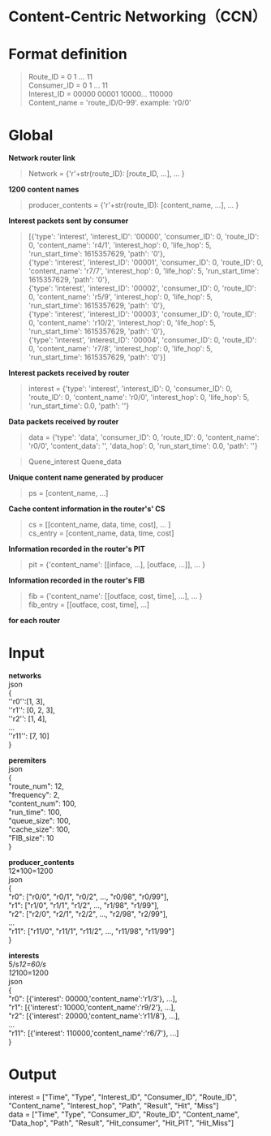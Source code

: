 # Content-Centric Networking（CCN）

# Format definition  
>Route_ID = 0 1 ... 11   
Consumer_ID =  0 1 ... 11   
Interest_ID =  00000 00001 10000... 110000   
Content_name = 'route_ID/0-99'.  example: 'r0/0'  

# Global
**Network router link**  
>Network = {'r'+str(route_ID): [route_ID, ...], ... }

**1200 content names**  
>producer_contents = {'r'+str(route_ID): [content_name, ...], ... }

**Interest packets sent by consumer**  
>[{'type': 'interest', 'interest_ID': '00000', 'consumer_ID': 0, 'route_ID': 0, 'content_name': 'r4/1', 'interest_hop': 0, 'life_hop': 5, 'run_start_time': 1615357629, 'path': '0'},   
{'type': 'interest', 'interest_ID': '00001', 'consumer_ID': 0, 'route_ID': 0, 'content_name': 'r7/7', 'interest_hop': 0, 'life_hop': 5, 'run_start_time': 1615357629, 'path': '0'},   
{'type': 'interest', 'interest_ID': '00002', 'consumer_ID': 0, 'route_ID': 0, 'content_name': 'r5/9', 'interest_hop': 0, 'life_hop': 5, 'run_start_time': 1615357629, 'path': '0'},   
{'type': 'interest', 'interest_ID': '00003', 'consumer_ID': 0, 'route_ID': 0, 'content_name': 'r10/2', 'interest_hop': 0, 'life_hop': 5, 'run_start_time': 1615357629, 'path': '0'},   
{'type': 'interest', 'interest_ID': '00004', 'consumer_ID': 0, 'route_ID': 0, 'content_name': 'r7/8', 'interest_hop': 0, 'life_hop': 5, 'run_start_time': 1615357629, 'path': '0'}]  

**Interest packets received by router**  
>interest = {'type': 'interest', 'interest_ID': 0, 'consumer_ID': 0, 'route_ID': 0, 'content_name': 'r0/0',
             'interest_hop': 0, 'life_hop': 5, 'run_start_time': 0.0, 'path': ''} 

**Data packets received by router**  
>data = {'type': 'data', 'consumer_ID': 0, 'route_ID': 0, 'content_name': 'r0/0', 'content_data': '',
        'data_hop': 0, 'run_start_time': 0.0, 'path': ''}

>Quene_interest
>Quene_data

**Unique content name generated by producer**  
>ps = [content_name, ...]  

**Cache content information in the router's' CS**
>cs = [[content_name, data, time, cost], ... ]  
cs_entry = [content_name, data, time, cost]  

**Information recorded in the router's PIT** 
>pit = {'content_name': [[inface, ...], [outface, ...]], ... } 

**Information recorded in the router's FIB**
>fib = {'content_name': [[outface, cost, time], ...], ... }  
fib_entry = [[outface, cost, time], ...]        

**for each router**  
>

# Input 
**networks**  
json  
{  
       ''r0'':[1, 3],   
       ''r1'': [0, 2, 3],   
       ''r2'': [1, 4],   
       ...  
       ''r11'': [7, 10]  
}

**peremiters**  
json  
{  
      "route_num": 12,   
      "frequency": 2,   
      "content_num": 100,   
      "run_time": 100,   
      "queue_size": 100,   
      "cache_size": 100,   
      "FIB_size": 10  
}

**producer_contents**  
    12*100=1200  
json  
{  
      "r0": ["r0/0", "r0/1", "r0/2", ..., "r0/98", "r0/99"],   
      "r1": ["r1/0", "r1/1", "r1/2", ..., "r1/98", "r1/99"],    
      "r2": ["r2/0", "r2/1", "r2/2", ..., "r2/98", "r2/99"],   
      ...  
      "r11": ["r11/0", "r11/1", "r11/2", ..., "r11/98", "r11/99"]  
}

**interests**  
5/s*12=60/s        
12*100=1200  
json  
{  
      "r0": [{'interest': 00000,'content_name':'r1/3'}, ...],   
      "r1": [{'interest': 10000,'content_name':'r9/2'}, ...],   
      "r2": [{'interest': 20000,'content_name':'r11/8'}, ...],   
      ...  
      "r11": [{'interest': 110000,'content_name':'r6/7'}, ...]  
}
 
# Output      
interest = ["Time", "Type", "Interest_ID", "Consumer_ID", "Route_ID", "Content_name",
            "Interest_hop", "Path", "Result", "Hit", "Miss"]  
data = ["Time", "Type", "Consumer_ID", "Route_ID", "Content_name", "Data_hop",
        "Path", "Result", "Hit_consumer", "Hit_PIT", "Hit_Miss"]


